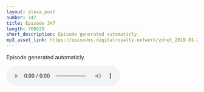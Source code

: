 ```yaml
---
layout: alexa_post
number: 347
title: Episode 347
length: 709529
short_description: Episode generated automaticly.
mp3_asset_link: https://episodes.digitalroyalty.network/zdnet_2019-01-27_01-00-10.mp3
---
```


Episode generated automaticly.

<audio controls>
    <source src="{{ page.mp3_asset_link }}" type="audio/mpeg">
</audio>